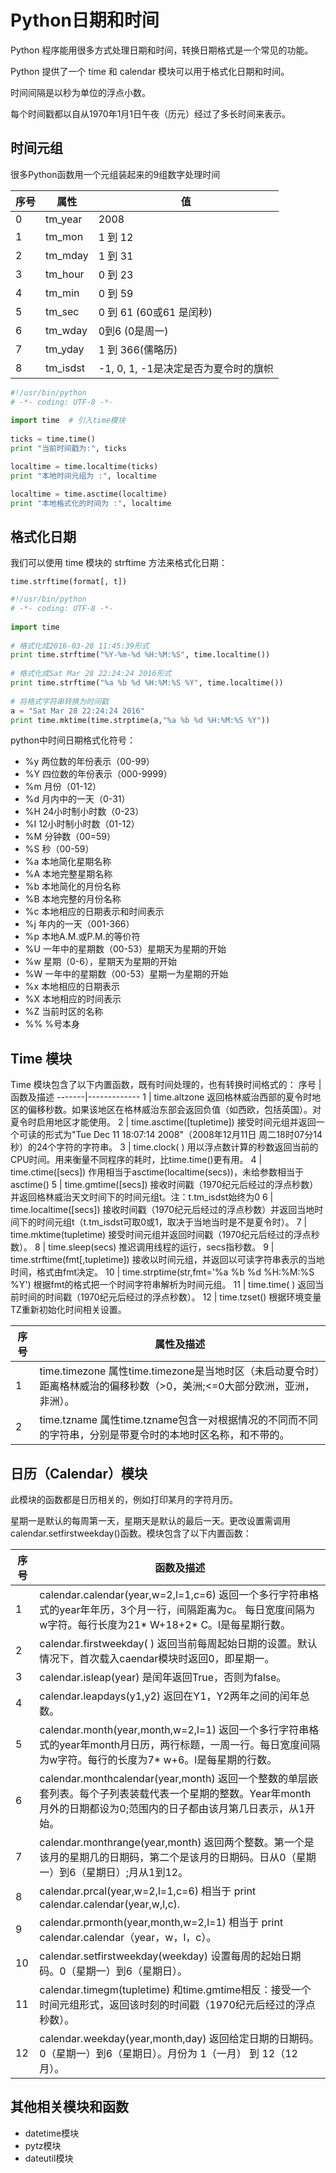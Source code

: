 # Python日期和时间

Python 程序能用很多方式处理日期和时间，转换日期格式是一个常见的功能。

Python 提供了一个 time 和 calendar 模块可以用于格式化日期和时间。

时间间隔是以秒为单位的浮点小数。

每个时间戳都以自从1970年1月1日午夜（历元）经过了多长时间来表示。


## 时间元组
很多Python函数用一个元组装起来的9组数字处理时间

序号	|	属性	|	值
-------|-----------|---------
0	|	tm_year	|	2008
1	|	tm_mon	|	1 到 12
2	|	tm_mday	|	1 到 31
3	|	tm_hour	|	0 到 23
4	|	tm_min	|	0 到 59
5	|	tm_sec	|	0 到 61 (60或61 是闰秒)
6	|	tm_wday	|	0到6 (0是周一)
7	|	tm_yday	|	1 到 366(儒略历)
8	|	tm_isdst	|	-1, 0, 1, -1是决定是否为夏令时的旗帜

```python
#!/usr/bin/python
# -*- coding: UTF-8 -*-
 
import time  # 引入time模块
 
ticks = time.time()
print "当前时间戳为:", ticks

localtime = time.localtime(ticks)
print "本地时间元组为 :", localtime

localtime = time.asctime(localtime)
print "本地格式化的时间为 :", localtime
```


## 格式化日期

我们可以使用 time 模块的 strftime 方法来格式化日期：
```
time.strftime(format[, t])
```

```python
#!/usr/bin/python
# -*- coding: UTF-8 -*-
 
import time
 
# 格式化成2016-03-20 11:45:39形式
print time.strftime("%Y-%m-%d %H:%M:%S", time.localtime()) 
 
# 格式化成Sat Mar 28 22:24:24 2016形式
print time.strftime("%a %b %d %H:%M:%S %Y", time.localtime()) 
  
# 将格式字符串转换为时间戳
a = "Sat Mar 28 22:24:24 2016"
print time.mktime(time.strptime(a,"%a %b %d %H:%M:%S %Y"))
```

python中时间日期格式化符号：

* %y 两位数的年份表示（00-99）
* %Y 四位数的年份表示（000-9999）
* %m 月份（01-12）
* %d 月内中的一天（0-31）
* %H 24小时制小时数（0-23）
* %I 12小时制小时数（01-12）
* %M 分钟数（00=59）
* %S 秒（00-59）
* %a 本地简化星期名称
* %A 本地完整星期名称
* %b 本地简化的月份名称
* %B 本地完整的月份名称
* %c 本地相应的日期表示和时间表示
* %j 年内的一天（001-366）
* %p 本地A.M.或P.M.的等价符
* %U 一年中的星期数（00-53）星期天为星期的开始
* %w 星期（0-6），星期天为星期的开始
* %W 一年中的星期数（00-53）星期一为星期的开始
* %x 本地相应的日期表示
* %X 本地相应的时间表示
* %Z 当前时区的名称
* %% %号本身


## Time 模块
Time 模块包含了以下内置函数，既有时间处理的，也有转换时间格式的：
序号	|	函数及描述
-------|-------------
1	|	time.altzone 返回格林威治西部的夏令时地区的偏移秒数。如果该地区在格林威治东部会返回负值（如西欧，包括英国）。对夏令时启用地区才能使用。
2	|	time.asctime([tupletime]) 接受时间元组并返回一个可读的形式为"Tue Dec 11 18:07:14 2008"（2008年12月11日 周二18时07分14秒）的24个字符的字符串。
3	|	time.clock( ) 用以浮点数计算的秒数返回当前的CPU时间。用来衡量不同程序的耗时，比time.time()更有用。
4	|	time.ctime([secs]) 作用相当于asctime(localtime(secs))，未给参数相当于asctime()
5	|	time.gmtime([secs]) 接收时间戳（1970纪元后经过的浮点秒数）并返回格林威治天文时间下的时间元组t。注：t.tm_isdst始终为0
6	|	time.localtime([secs]) 接收时间戳（1970纪元后经过的浮点秒数）并返回当地时间下的时间元组t（t.tm_isdst可取0或1，取决于当地当时是不是夏令时）。
7	|	time.mktime(tupletime) 接受时间元组并返回时间戳（1970纪元后经过的浮点秒数）。
8	|	time.sleep(secs) 推迟调用线程的运行，secs指秒数。
9	|	time.strftime(fmt[,tupletime]) 接收以时间元组，并返回以可读字符串表示的当地时间，格式由fmt决定。
10	|	time.strptime(str,fmt='%a %b %d %H:%M:%S %Y') 根据fmt的格式把一个时间字符串解析为时间元组。
11	|	time.time( ) 返回当前时间的时间戳（1970纪元后经过的浮点秒数）。
12	|	time.tzset() 根据环境变量TZ重新初始化时间相关设置。

序号	|	属性及描述
--------|---------------
1	|	time.timezone 属性time.timezone是当地时区（未启动夏令时）距离格林威治的偏移秒数（>0，美洲;<=0大部分欧洲，亚洲，非洲）。
2	|	time.tzname 属性time.tzname包含一对根据情况的不同而不同的字符串，分别是带夏令时的本地时区名称，和不带的。


## 日历（Calendar）模块

此模块的函数都是日历相关的，例如打印某月的字符月历。

星期一是默认的每周第一天，星期天是默认的最后一天。更改设置需调用calendar.setfirstweekday()函数。模块包含了以下内置函数：

序号	|	函数及描述
-------|---------------
1	|	calendar.calendar(year,w=2,l=1,c=6) 返回一个多行字符串格式的year年年历，3个月一行，间隔距离为c。 每日宽度间隔为w字符。每行长度为21* W+18+2* C。l是每星期行数。
2	|	calendar.firstweekday( ) 返回当前每周起始日期的设置。默认情况下，首次载入caendar模块时返回0，即星期一。
3	|	calendar.isleap(year) 是闰年返回True，否则为false。
4	|	calendar.leapdays(y1,y2) 返回在Y1，Y2两年之间的闰年总数。
5	|	calendar.month(year,month,w=2,l=1) 返回一个多行字符串格式的year年month月日历，两行标题，一周一行。每日宽度间隔为w字符。每行的长度为7* w+6。l是每星期的行数。
6	|	calendar.monthcalendar(year,month) 返回一个整数的单层嵌套列表。每个子列表装载代表一个星期的整数。Year年month月外的日期都设为0;范围内的日子都由该月第几日表示，从1开始。
7	|	calendar.monthrange(year,month) 返回两个整数。第一个是该月的星期几的日期码，第二个是该月的日期码。日从0（星期一）到6（星期日）;月从1到12。
8	|	calendar.prcal(year,w=2,l=1,c=6) 相当于 print calendar.calendar(year,w,l,c).
9	|	calendar.prmonth(year,month,w=2,l=1) 相当于 print calendar.calendar（year，w，l，c）。
10	|	calendar.setfirstweekday(weekday) 设置每周的起始日期码。0（星期一）到6（星期日）。
11	|	calendar.timegm(tupletime) 和time.gmtime相反：接受一个时间元组形式，返回该时刻的时间戳（1970纪元后经过的浮点秒数）。 
12	|	calendar.weekday(year,month,day) 返回给定日期的日期码。0（星期一）到6（星期日）。月份为 1（一月） 到 12（12月）。


## 其他相关模块和函数

* datetime模块
* pytz模块
* dateutil模块